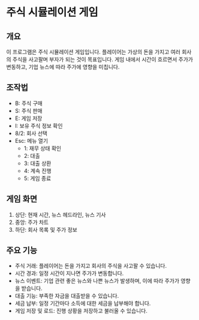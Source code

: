 # 주식 시뮬레이션 게임

## 개요
이 프로그램은 주식 시뮬레이션 게임입니다. 플레이어는 가상의 돈을 가지고 여러 회사의 주식을 사고팔며 부자가 되는 것이 목표입니다. 게임 내에서 시간이 흐르면서 주가가 변동하고, 기업 뉴스에 따라 주가에 영향을 미칩니다.

## 조작법
- B: 주식 구매
- S: 주식 판매
- E: 게임 저장
- I: 보유 주식 정보 확인
- 8/2: 회사 선택
- Esc: 메뉴 열기
  - 1: 재무 상태 확인
  - 2: 대출
  - 3: 대출 상환
  - 4: 계속 진행
  - 5: 게임 종료

## 게임 화면
1. 상단: 현재 시간, 뉴스 헤드라인, 뉴스 기사
2. 중앙: 주가 차트
3. 하단: 회사 목록 및 주가 정보

## 주요 기능
- 주식 거래: 플레이어는 돈을 가지고 회사의 주식을 사고팔 수 있습니다.
- 시간 경과: 일정 시간이 지나면 주가가 변동합니다.
- 뉴스 이벤트: 기업 관련 좋은 뉴스와 나쁜 뉴스가 발생하며, 이에 따라 주가가 영향을 받습니다.
- 대출 기능: 부족한 자금을 대출받을 수 있습니다.
- 세금 납부: 일정 기간마다 소득에 대한 세금을 납부해야 합니다.
- 게임 저장 및 로드: 진행 상황을 저장하고 불러올 수 있습니다.